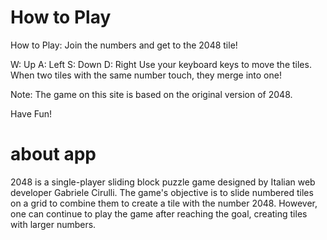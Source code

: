 # How to Play

How to Play:
Join the numbers and get to the 2048 tile!

W: Up
A: Left
S: Down
D: Right
Use your keyboard keys to move the tiles. When two tiles with the same number touch, they merge into one!

Note:
The game on this site is based on the original version of 2048.

Have Fun!

# about app

2048 is a single-player sliding block puzzle game designed by Italian web developer Gabriele Cirulli. The game's objective is to slide numbered tiles on a grid to combine them to create a tile with the number 2048. However, one can continue to play the game after reaching the goal, creating tiles with larger numbers. 